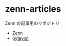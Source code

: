 # zenn-articles

Zenn の記事用のリポジトリ

- [Zenn](https://zenn.dev/)
- [pyteyon](https://zenn.dev/pyteyon)
